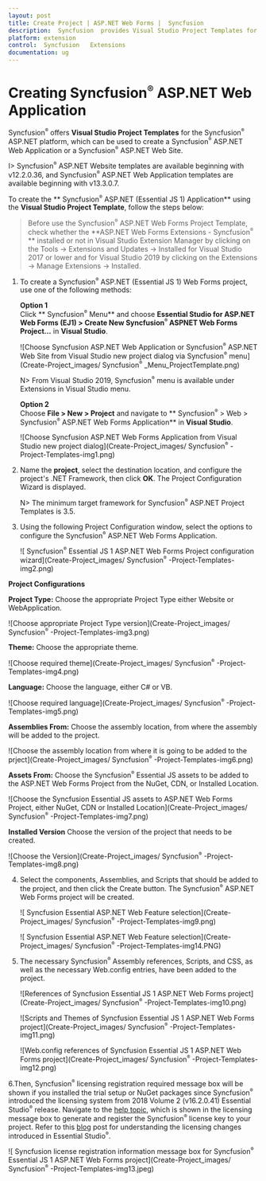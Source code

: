 ```yaml
---
layout: post
title: Create Project | ASP.NET Web Forms |  Syncfusion
description:  Syncfusion  provides Visual Studio Project Templates for the ASP.NET platform to create  Syncfusion   ASP.NET Web Application using Essential JS 1 components
platform: extension
control:  Syncfusion   Extensions
documentation: ug
---
```


# Creating  Syncfusion<sup style="font-size:70%">&reg;</sup>  ASP.NET Web Application

 Syncfusion<sup style="font-size:70%">&reg;</sup>   offers **Visual Studio Project Templates** for the  Syncfusion<sup style="font-size:70%">&reg;</sup>   ASP.NET platform, which can be used to create a  Syncfusion<sup style="font-size:70%">&reg;</sup>   ASP.NET Web Application or a  Syncfusion<sup style="font-size:70%">&reg;</sup>   ASP.NET Web Site.

I>  Syncfusion<sup style="font-size:70%">&reg;</sup>   ASP.NET Website templates are available beginning with v12.2.0.36, and  Syncfusion<sup style="font-size:70%">&reg;</sup>   ASP.NET Web Application templates are available beginning with v13.3.0.7. 

To create the ** Syncfusion<sup style="font-size:70%">&reg;</sup>   ASP.NET (Essential JS 1) Application** using the **Visual Studio Project Template**, follow the steps below:

> Before use the  Syncfusion<sup style="font-size:70%">&reg;</sup>   ASP.NET Web Forms Project Template, check whether the **ASP.NET Web Forms Extensions -  Syncfusion<sup style="font-size:70%">&reg;</sup>  ** installed or not in Visual Studio Extension Manager by clicking on the Tools -> Extensions and Updates -> Installed for Visual Studio 2017 or lower and for Visual Studio 2019 by clicking on the Extensions -> Manage Extensions -> Installed.

1. To create a  Syncfusion<sup style="font-size:70%">&reg;</sup>   ASP.NET (Essential JS 1) Web Forms project, use one of the following methods:

   **Option 1**  
   Click ** Syncfusion<sup style="font-size:70%">&reg;</sup>   Menu** and choose **Essential Studio for ASP.NET Web Forms (EJ1) > Create New  Syncfusion<sup style="font-size:70%">&reg;</sup>   ASPNET Web Forms Project…** in **Visual Studio**.

   ![Choose  Syncfusion   ASP.NET Web Application or  Syncfusion<sup style="font-size:70%">&reg;</sup>   ASP.NET Web Site from Visual Studio new project dialog via  Syncfusion<sup style="font-size:70%">&reg;</sup>   menu](Create-Project_images/ Syncfusion<sup style="font-size:70%">&reg;</sup>  _Menu_ProjectTemplate.png)

   N> From Visual Studio 2019,  Syncfusion<sup style="font-size:70%">&reg;</sup>   menu is available under Extensions in Visual Studio menu.

   **Option 2**  
   Choose **File > New > Project** and navigate to ** Syncfusion<sup style="font-size:70%">&reg;</sup>   > Web >  Syncfusion<sup style="font-size:70%">&reg;</sup>   ASP.NET Web Forms Application** in **Visual Studio**.

   ![Choose  Syncfusion ASP.NET Web Forms Application from Visual Studio new project dialog](Create-Project_images/ Syncfusion<sup style="font-size:70%">&reg;</sup>  -Project-Templates-img1.png)

2. Name the **project**, select the destination location, and configure the project's .NET Framework, then click **OK**. The Project Configuration Wizard is displayed. 

   N> The minimum target framework for  Syncfusion<sup style="font-size:70%">&reg;</sup>   ASP.NET Project Templates is 3.5.

3. Using the following Project Configuration window, select the options to configure the  Syncfusion<sup style="font-size:70%">&reg;</sup>   ASP.NET Web Forms Application.

   ![ Syncfusion<sup style="font-size:70%">&reg;</sup>   Essential JS 1 ASP.NET Web Forms Project configuration wizard](Create-Project_images/ Syncfusion<sup style="font-size:70%">&reg;</sup>  -Project-Templates-img2.png)

**Project Configurations**

**Project Type:** Choose the appropriate Project Type either Website or WebApplication.

   ![Choose appropriate Project Type version](Create-Project_images/ Syncfusion<sup style="font-size:70%">&reg;</sup>  -Project-Templates-img3.png)

**Theme:** Choose the appropriate theme.

   ![Choose required theme](Create-Project_images/ Syncfusion<sup style="font-size:70%">&reg;</sup>  -Project-Templates-img4.png)

**Language:** Choose the language, either C# or VB.

   ![Choose required language](Create-Project_images/ Syncfusion<sup style="font-size:70%">&reg;</sup>  -Project-Templates-img5.png)

**Assemblies From:** Choose the assembly location, from where the assembly will be added to the project.

   ![Choose the assembly location from where it is going to be added to the prject](Create-Project_images/ Syncfusion<sup style="font-size:70%">&reg;</sup>  -Project-Templates-img6.png)

**Assets From:** Choose the  Syncfusion<sup style="font-size:70%">&reg;</sup>   Essential JS assets to be added to the ASP.NET Web Forms Project from the NuGet, CDN, or Installed Location.

   ![Choose the  Syncfusion   Essential JS assets to ASP.NET Web Forms Project, either NuGet, CDN or Installed Location](Create-Project_images/ Syncfusion<sup style="font-size:70%">&reg;</sup>  -Project-Templates-img7.png)

**Installed Version** Choose the version of the project that needs to be created.

   ![Choose the Version](Create-Project_images/ Syncfusion<sup style="font-size:70%">&reg;</sup>  -Project-Templates-img8.png)

4. Select the components, Assemblies, and Scripts that should be added to the project, and then click the Create button. The  Syncfusion<sup style="font-size:70%">&reg;</sup>   ASP.NET Web Forms project will be created.

   ![ Syncfusion   Essential ASP.NET Web Feature selection](Create-Project_images/ Syncfusion<sup style="font-size:70%">&reg;</sup>  -Project-Templates-img9.png)

   ![ Syncfusion   Essential ASP.NET Web Feature selection](Create-Project_images/ Syncfusion<sup style="font-size:70%">&reg;</sup>  -Project-Templates-img14.PNG)

5. The necessary  Syncfusion<sup style="font-size:70%">&reg;</sup>   Assembly references, Scripts, and CSS, as well as the necessary Web.config entries, have been added to the project.

   ![References of  Syncfusion   Essential JS 1 ASP.NET Web Forms project](Create-Project_images/ Syncfusion<sup style="font-size:70%">&reg;</sup>  -Project-Templates-img10.png)

   ![Scripts and Themes of  Syncfusion   Essential JS 1 ASP.NET Web Forms project](Create-Project_images/ Syncfusion<sup style="font-size:70%">&reg;</sup>  -Project-Templates-img11.png)

   ![Web.config references of  Syncfusion   Essential JS 1 ASP.NET Web Forms project](Create-Project_images/ Syncfusion<sup style="font-size:70%">&reg;</sup>  -Project-Templates-img12.png)
   

6.Then,  Syncfusion<sup style="font-size:70%">&reg;</sup>   licensing registration required message box will be shown if you installed the trial setup or NuGet packages since  Syncfusion<sup style="font-size:70%">&reg;</sup>   introduced the licensing system from 2018 Volume 2 (v16.2.0.41) Essential Studio<sup style="font-size:70%">&reg;</sup>  release. Navigate to the  [help topic](https://help.syncfusion.com/common/essential-studio/licensing/license-key#how-to-generate-syncfusion-license-key), which is shown in the licensing message box to generate and register the  Syncfusion<sup style="font-size:70%">&reg;</sup>   license key to your project. Refer to this [blog](https://blog.syncfusion.com/post/Whats-New-in-2018-Volume-2-Licensing-Changes-in-the-1620x-Version-of-Essential-Studio.aspx) post for understanding the licensing changes introduced in Essential Studio<sup style="font-size:70%">&reg;</sup>.

   ![ Syncfusion   license registration information message box for  Syncfusion<sup style="font-size:70%">&reg;</sup>   Essential JS 1 ASP.NET Web Forms project](Create-Project_images/ Syncfusion<sup style="font-size:70%">&reg;</sup>  -Project-Templates-img13.jpeg)



